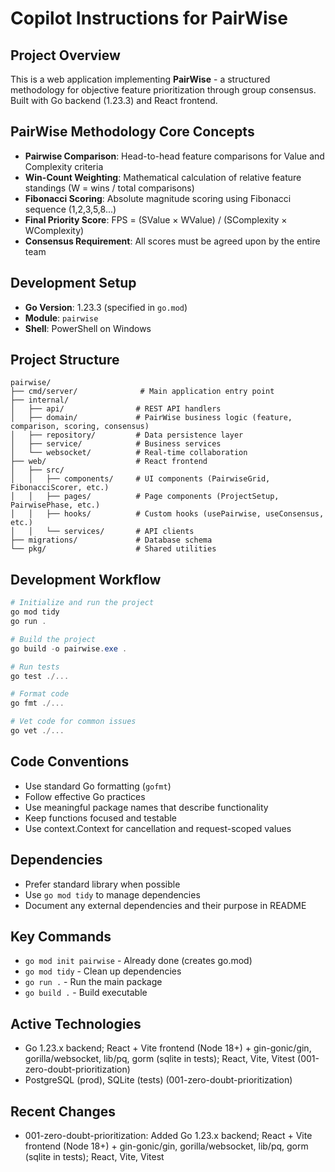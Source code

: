# Copilot Instructions for PairWise

## Project Overview

This is a web application implementing **PairWise** - a structured methodology for objective feature prioritization through group consensus. Built with Go backend (1.23.3) and React frontend.

## PairWise Methodology Core Concepts

- **Pairwise Comparison**: Head-to-head feature comparisons for Value and Complexity criteria
- **Win-Count Weighting**: Mathematical calculation of relative feature standings (W = wins / total comparisons)
- **Fibonacci Scoring**: Absolute magnitude scoring using Fibonacci sequence (1,2,3,5,8...)
- **Final Priority Score**: FPS = (SValue × WValue) / (SComplexity × WComplexity)
- **Consensus Requirement**: All scores must be agreed upon by the entire team

## Development Setup

- **Go Version**: 1.23.3 (specified in `go.mod`)
- **Module**: `pairwise`
- **Shell**: PowerShell on Windows

## Project Structure

```
pairwise/
├── cmd/server/              # Main application entry point
├── internal/
│   ├── api/                # REST API handlers
│   ├── domain/             # PairWise business logic (feature, comparison, scoring, consensus)
│   ├── repository/         # Data persistence layer
│   ├── service/            # Business services
│   └── websocket/          # Real-time collaboration
├── web/                    # React frontend
│   ├── src/
│   │   ├── components/     # UI components (PairwiseGrid, FibonacciScorer, etc.)
│   │   ├── pages/          # Page components (ProjectSetup, PairwisePhase, etc.)
│   │   ├── hooks/          # Custom hooks (usePairwise, useConsensus, etc.)
│   │   └── services/       # API clients
├── migrations/             # Database schema
└── pkg/                    # Shared utilities
```

## Development Workflow

```powershell
# Initialize and run the project
go mod tidy
go run .

# Build the project
go build -o pairwise.exe .

# Run tests
go test ./...

# Format code
go fmt ./...

# Vet code for common issues
go vet ./...
```

## Code Conventions

- Use standard Go formatting (`gofmt`)
- Follow effective Go practices
- Use meaningful package names that describe functionality
- Keep functions focused and testable
- Use context.Context for cancellation and request-scoped values

## Dependencies

- Prefer standard library when possible
- Use `go mod tidy` to manage dependencies
- Document any external dependencies and their purpose in README

## Key Commands

- `go mod init pairwise` - Already done (creates go.mod)
- `go mod tidy` - Clean up dependencies
- `go run .` - Run the main package
- `go build .` - Build executable

## Active Technologies
- Go 1.23.x backend; React + Vite frontend (Node 18+) + gin-gonic/gin, gorilla/websocket, lib/pq, gorm (sqlite in tests); React, Vite, Vitest (001-zero-doubt-prioritization)
- PostgreSQL (prod), SQLite (tests) (001-zero-doubt-prioritization)

## Recent Changes
- 001-zero-doubt-prioritization: Added Go 1.23.x backend; React + Vite frontend (Node 18+) + gin-gonic/gin, gorilla/websocket, lib/pq, gorm (sqlite in tests); React, Vite, Vitest
